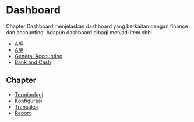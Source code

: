 # Dashboard

Chapter Dashboard menjelaskan dashboard yang berkaitan dengan finance dan accounting.
Adapun dashboard dibagi menjadi item sbb:
- [A/R](./dashboard/ar.md)
- [A/P](./dashboard/ap.md)
- [General Accounting](./dashboard/general-accounting.md)
- [Bank and Cash](./dashboard/bank-cash.md)

## Chapter
- [Terminologi](./terminologi.md)
- [Konfigurasi](./konfigurasi.md)
- [Transaksi](./transaksi.md)
- [Report](./dashboard.md)

